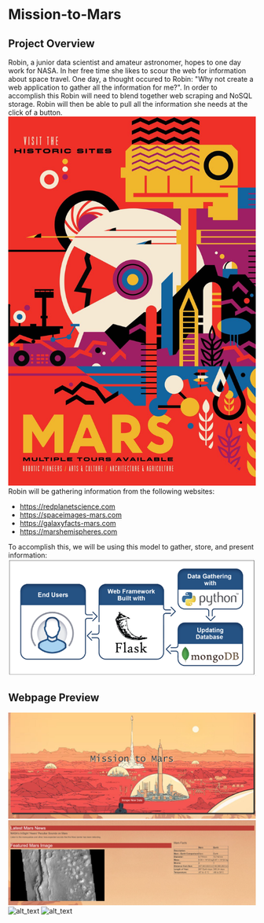 # Mission-to-Mars

## **Project Overview**

Robin, a junior data scientist and amateur astronomer, hopes to one day work for NASA. In her free time she likes to scour the web for information about space travel. One day, a thought occured to Robin: "Why not create a web application to gather all the information for me?". In order to accomplish this Robin will need to blend together web scraping and NoSQL storage. Robin will then be able to pull all the information she needs at the click of a button. 
      ![alt_text](https://github.com/nguyenauloi/Mission-to-Mars/blob/main/Mars_Scraping/resources/nasa_mars_travel_poster.jpg "nasa_mars_travel_poster.jpg")
Robin will be gathering information from the following websites:
- https://redplanetscience.com
- https://spaceimages-mars.com
- https://galaxyfacts-mars.com
- https://marshemispheres.com

To accomplish this, we will be using this model to gather, store, and present information:
      ![alt_text](https://github.com/nguyenauloi/Mission-to-Mars/blob/main/Mars_Scraping/resources/setup.PNG "setup.PNG")
      
## **Webpage Preview**
![alt_text](https://github.com/nguyenauloi/Mission-to-Mars/blob/main/Mars_Scraping/resources/webpage1.PNG "webpage1.PNG")
![alt_text](https://github.com/nguyenauloi/Mission-to-Mars/blob/main/Mars_Scraping/resources/webpage2.PNG "webpage2.PNG")
![alt_text](https://github.com/nguyenauloi/Mission-to-Mars/blob/main/Mars_Scraping/resources/webpage3.PNG "webpage3.PNG")
![alt_text](https://github.com/nguyenauloi/Mission-to-Mars/blob/main/Mars_Scraping/resources/webpage4.PNG "webpage4.PNG")
